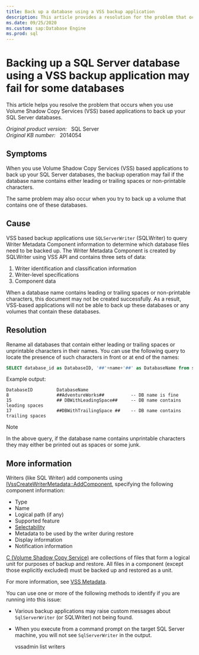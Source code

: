 ```yaml
---
title: Back up a database using a VSS backup application
description: This article provides a resolution for the problem that occurs when you use Volume Shadow Copy Services (VSS) based applications to back up your SQL Server databases.
ms.date: 09/25/2020
ms.custom: sap:Database Engine
ms.prod: sql
---
```

# Backing up a SQL Server database using a VSS backup application may fail for some databases

This article helps you resolve the problem that occurs when you use Volume Shadow Copy Services (VSS) based applications to back up your SQL Server databases.

_Original product version:_ &nbsp; SQL Server  
_Original KB number:_ &nbsp; 2014054

## Symptoms

When you use Volume Shadow Copy Services (VSS) based applications to back up your SQL Server databases, the backup operation may fail if the database name contains either leading or trailing spaces or non-printable characters.  

The same problem may also occur when you try to back up a volume that contains one of these databases.

## Cause

VSS based backup applications use `SQLServerWriter` (SQLWriter) to query Writer Metadata Component information to determine which database files need to be backed up. The Writer Metadata Component is created by SQLWriter using VSS API and contains three sets of data:

1. Writer identification and classification information
2. Writer-level specifications
3. Component data

When a database name contains leading or trailing spaces or non-printable characters, this document may not be created successfully. As a result, VSS-based applications will not be able to back up these databases or any volumes that contain these databases.

## Resolution

Rename all databases that contain either leading or trailing spaces or unprintable characters in their names. You can use the following query to locate the presence of such characters in front or at end of the names:  

```sql
SELECT database_id as DatabaseID, '##'+name+'##' as DatabaseName from sys.databases  
```

Example output:

```console
DatabaseID         DatabaseName
8                  ##AdventureWorks##          -- DB name is fine
15                 ## DBWithLeadingSpace##     -- DB name contains leading spaces
17                 ##DBWithTrailingSpace ##    -- DB name contains trailing spaces  
```

> [!NOTE]
> In the above query, if the database name contains unprintable characters they may either be printed out as spaces or some junk.

## More information

Writers (like SQL Writer) add components using [IVssCreateWriterMetadata::AddComponent](/windows/win32/api/vswriter/nf-vswriter-ivsscreatewritermetadata-addcomponent), specifying the following component information:

- Type
- Name
- Logical path (if any)
- Supported feature
- [Selectability](/windows/win32/vss/vssgloss-s)
- Metadata to be used by the writer during restore
- Display information
- Notification information

[C (Volume Shadow Copy Service)](/windows/win32/vss/vssgloss-c) are collections of files that form a logical unit for purposes of backup and restore. All files in a component (except those explicitly excluded) must be backed up and restored as a unit.

For more information, see [VSS Metadata](/windows/win32/vss/vss-metadata).

You can use one or more of the following methods to identify if you are running into this issue:

- Various backup applications may raise custom messages about `SqlServerWriter` (or SQLWriter) not being found.
- When you execute from a command prompt on the target SQL Server machine, you will not see `SqlServerWriter` in the output.  

    vssadmin list writers
